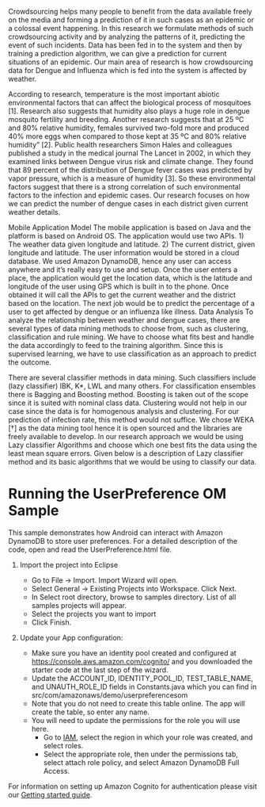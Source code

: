 Crowdsourcing helps many people to benefit from the data available freely on the media and forming a prediction of it in such cases as an epidemic or a colossal event happening. In this research we formulate methods of such crowdsourcing activity and by analyzing the patterns of it, predicting the event of such incidents. Data has been fed in to the system and then by training a prediction algorithm, we can give a prediction for current situations of an epidemic. Our main area of research is how crowdsourcing data for Dengue and Influenza which is fed into the system is affected by weather.

According to research, temperature is the most important abiotic environmental factors that can affect the biological process of mosquitoes [1]. Research also suggests that humidity also plays a huge role in dengue mosquito fertility and breeding. Another research suggests that at 25 ºC and 80% relative humidity, females survived two-fold more and produced 40% more eggs when compared to those kept at 35 ºC and 80% relative humidity” [2]. Public health researchers Simon Hales and colleagues published a study in the medical journal The Lancet in 2002, in which they examined links between Dengue virus risk and climate change. They found that 89 percent of the distribution of Dengue fever cases was predicted by vapor pressure, which is a measure of humidity [3].
So these environmental factors suggest that there is a strong correlation of such environmental factors to the infection and epidemic cases. 
Our research focuses on how we can predict the number of dengue cases in each district given current weather details. 


Mobile Application Model
The mobile application is based on Java and the platform is based on Android OS. The application would use two APIs. 1) The weather data given longitude and latitude. 2) The current district, given longitude and latitude. The user information would be stored in a cloud database. We used Amazon DynamoDB, hence any user can access anywhere and it’s really easy to use and setup. Once the user enters a place, the application would get the location data, which is the latitude and longitude of the user using GPS which is built in to the phone. Once obtained it will call the APIs to get the current weather and the district based on the location. The next job would be to predict the percentage of a user to get affected by dengue or an influenza like illness.
Data Analysis
To analyze the relationship between weather and dengue cases, there are several types of data mining methods to choose from, such as clustering, classification and rule mining. We have to choose what fits best and handle the data accordingly to feed to the training algorithm.
Since this is supervised learning, we have to use classification as an approach to predict the outcome.

There are several classifier methods in data mining. Such classifiers include (lazy classifier) IBK, K*, LWL and many others. For classification ensembles there is Bagging and Boosting method. Boosting is taken out of the scope since it is suited with nominal class data. Clustering would not help in our case since the data is for homogenous analysis and clustering. For our prediction of infection rate, this method would not suffice.
We chose WEKA [†] as the data mining tool hence it is open sourced and the libraries are freely available to develop.
In our research approach we would be using Lazy classifier Algorithms and choose which one best fits the data using the least mean square errors. Given below is a description of Lazy classifier method and its basic algorithms that we would be using to classify our data.



Running the UserPreference OM Sample
============================================
This sample demonstrates how Android can interact with Amazon DynamoDB to store user preferences. For a detailed description of the code, open and read the UserPreference.html file.

1. Import the project into Eclipse 
   * Go to File -> Import.  Import Wizard will open.
   * Select General -> Existing Projects into Workspace.  Click Next.
   * In Select root directory, browse to samples directory.  List of all samples projects will appear.
   * Select the projects you want to import
   * Click Finish.

2. Update your App configuration:
   * Make sure you have an identity pool created and configured at https://console.aws.amazon.com/cognito/ and you downloaded the starter code at the last step of the wizard.
   * Update the ACCOUNT_ID, IDENTITY_POOL_ID, TEST_TABLE_NAME, and UNAUTH_ROLE_ID fields in
Constants.java which you can find in src/com/amazonaws/demo/userpreferencesom
   * Note that you do not need to create this table online. The app will create the table, so enter any name.
   * You will need to update the permissions for the role you will use here. 
      * Go to [IAM](https://console.aws.amazon.com/iam/home), select the region in which your role was created, and select roles.
      * Select the appropriate role, then under the permissions tab, select attach role policy, and select Amazon DynamoDB Full Access.

For information on setting up Amazon Cognito for authentication please visit our [Getting started guide](http://docs.aws.amazon.com/mobile/sdkforandroid/developerguide/cognito-auth.html).

